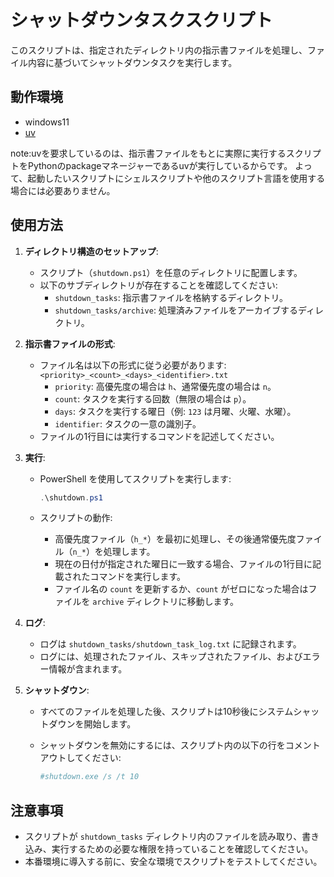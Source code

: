 # シャットダウンタスクスクリプト

このスクリプトは、指定されたディレクトリ内の指示書ファイルを処理し、ファイル内容に基づいてシャットダウンタスクを実行します。

## 動作環境

- windows11
- [uv](https://docs.astral.sh/uv/getting-started/installation/#winget)

note:uvを要求しているのは、指示書ファイルをもとに実際に実行するスクリプトをPythonのpackageマネージャーであるuvが実行しているからです。
よって、起動したいスクリプトにシェルスクリプトや他のスクリプト言語を使用する場合には必要ありません。

## 使用方法

1. **ディレクトリ構造のセットアップ**:
   - スクリプト（`shutdown.ps1`）を任意のディレクトリに配置します。
   - 以下のサブディレクトリが存在することを確認してください:
     - `shutdown_tasks`: 指示書ファイルを格納するディレクトリ。
     - `shutdown_tasks/archive`: 処理済みファイルをアーカイブするディレクトリ。

2. **指示書ファイルの形式**:
   - ファイル名は以下の形式に従う必要があります: `<priority>_<count>_<days>_<identifier>.txt`
     - `priority`: 高優先度の場合は `h`、通常優先度の場合は `n`。
     - `count`: タスクを実行する回数（無限の場合は `p`）。
     - `days`: タスクを実行する曜日（例: `123` は月曜、火曜、水曜）。
     - `identifier`: タスクの一意の識別子。
   - ファイルの1行目には実行するコマンドを記述してください。

3. **実行**:
   - PowerShell を使用してスクリプトを実行します:

     ```powershell
     .\shutdown.ps1
     ```

   - スクリプトの動作:
     - 高優先度ファイル（`h_*`）を最初に処理し、その後通常優先度ファイル（`n_*`）を処理します。
     - 現在の日付が指定された曜日に一致する場合、ファイルの1行目に記載されたコマンドを実行します。
     - ファイル名の `count` を更新するか、`count` がゼロになった場合はファイルを `archive` ディレクトリに移動します。

4. **ログ**:
   - ログは `shutdown_tasks/shutdown_task_log.txt` に記録されます。
   - ログには、処理されたファイル、スキップされたファイル、およびエラー情報が含まれます。

5. **シャットダウン**:
   - すべてのファイルを処理した後、スクリプトは10秒後にシステムシャットダウンを開始します。
   - シャットダウンを無効にするには、スクリプト内の以下の行をコメントアウトしてください:

     ```powershell
     #shutdown.exe /s /t 10
     ```

## 注意事項

- スクリプトが `shutdown_tasks` ディレクトリ内のファイルを読み取り、書き込み、実行するための必要な権限を持っていることを確認してください。
- 本番環境に導入する前に、安全な環境でスクリプトをテストしてください。
